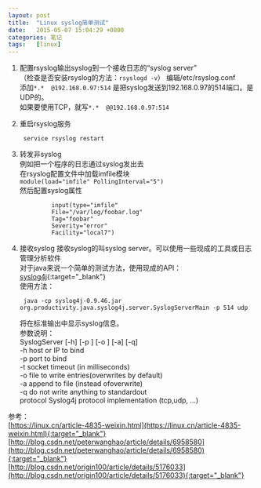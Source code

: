 ```yaml
---
layout: post
title:  "Linux syslog简单测试"
date:   2015-05-07 15:04:29 +0800
categories: 笔记
tags:   [linux]
---
```

1. 配置rsyslog输出syslog到一个接收日志的“syslog server”         
  （检查是否安装rsyslog的方法：`rsyslogd -v`）
   编辑/etc/rsyslog.conf              
   添加`*.*  @192.168.0.97:514`  是把syslog发送到192.168.0.97的514端口。是UDP的。             
   如果要使用TCP，就写`*.*  @@192.168.0.97:514`                   

2. 重启rsyslog服务
   
        service rsyslog restart 

3. 转发非syslog        
    例如把一个程序的日志通过syslog发出去       
    在rsyslog配置文件中加载imfile模块     
         `module(load="imfile" PollingInterval="5") `           
    然后配置syslog属性  
      
                input(type="imfile"
                File="/var/log/foobar.log"
                Tag="foobar"
                Severity="error"
                Facility="local7")

4. 接收syslog
    接收syslog的叫syslog server。可以使用一些现成的工具或日志管理分析软件                
    对于java来说一个简单的测试方法，使用现成的API：[syslog4j](http://www.syslog4j.org/){:target="_blank"}     
    使用方法：
               
        java -cp syslog4j-0.9.46.jar org.productivity.java.syslog4j.server.SyslogServerMain -p 514 udp
     
     将在标准输出中显示syslog信息。         
     参数说明：      
            SyslogServer [-h] [-p ] [-o ] [-a] [-q]         
            -h    host or IP to bind        
            -p    port to bind          
            -t socket timeout (in milliseconds)             
            -o    file to write entries(overwrites by default)      
            -a           append to file (instead ofoverwrite)   
            -q           do not write anything to standardout   
            protocol     Syslog4j protocol implementation (tcp,udp, ...)            

参考：         
[https://linux.cn/article-4835-weixin.html](https://linux.cn/article-4835-weixin.html){:target="_blank"}            
[http://blog.csdn.net/peterwanghao/article/details/6958580](http://blog.csdn.net/peterwanghao/article/details/6958580){:target="_blank"}        
[http://blog.csdn.net/origin100/article/details/5176033](http://blog.csdn.net/origin100/article/details/5176033){:target="_blank"}